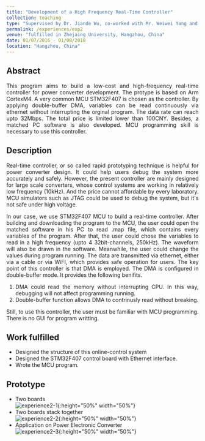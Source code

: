 ```yaml
---
title: "Development of a High Frequency Real-Time Controller"
collection: teaching
type: "Supervised by Dr. Jiande Wu, co-worked with Mr. Weiwei Yang and Ms. Zhengyang Feng"
permalink: /experiences/exp2
venue: "fulfilled in Zhejaing University, Hangzhou, China"
date: 01/07/2016 - 01/08/2018
location: "Hangzhou, China"
---
```


## Abstract
<div style="text-align: justify">This program aims to build a low-cost and high-frequency real-time controller for power converter development. The protype is based on Arm CortexM4. A very common MCU STM32F407 is chosen as the controller.  By applying double-buffer DMA, variables can be read continuously via ethernet without interrupting the orginal program. The data rate can reach upto 32Mbps. The total price is limited lower than 100CNY. Besides, a matched PC software is also developed. MCU programming skill is necessary to use this controller.</div>

## Description
<div style="text-align: justify"> Real-time controller, or so called rapid prototyping technique is helpful for power converter design. It could help users debug the system more accurately and safely. However, the present controller are mainly designed for large scale converters, whose control systems are working in relatively low frequency (10kHz). And the price cannot affordable by every laboratory. MCU simulators such as JTAG could be used to debug the system, but it's not safe under high voltage. 

In our case, we use STM32F407 MCU to build a real-time controller. After building and downloading the program to the MCU, the user could open the matched software in his PC to read .map file, which contains every variables of the program. After that, the user could chose the variables to read in a high frequency (upto 4 32bit-channels, 250kHz). The waveform will also be drawn in the software. Meanwhile, the user could change the values during program running. The data are transmitted via ethernet, either via a cable or via WiFI, which provides safe operation for users.
The key point of this controller is that DMA is employed. The DMA is configured in double-buffer mode. It provides the following benifits.  

1. DMA could read the memory without interrupting CPU. In this way, debugging will not affect programming running.
2. Double-buffer function allows DMA to contrinusly read without breaking.

Still, to use this controller, the user must be familiar with MCU programming. There is no GUI for program writting. 


 </div>

## Work fulfilled
* Designed the structure of this online-control system
* Designed the STM32F407 control board with Ethernet interface.
* Wrote the MCU program.

## Prototype
* Two boards<br>
![experience2-1](https://yuezhu71.github.io/personal-website/images/experiences-pics/experience2-1.png){:height="50%" width="50%"}  <br>
* Two boards stack together<br>
![experience2-2](https://yuezhu71.github.io/personal-website/images/experiences-pics/experience1-2.png){:height="50%" width="50%"}  
* Application on Power Electronic Converter<br>
![experience2-3](https://yuezhu71.github.io/personal-website/images/experiences-pics/experience1-2.png){:height="50%" width="50%"}  

